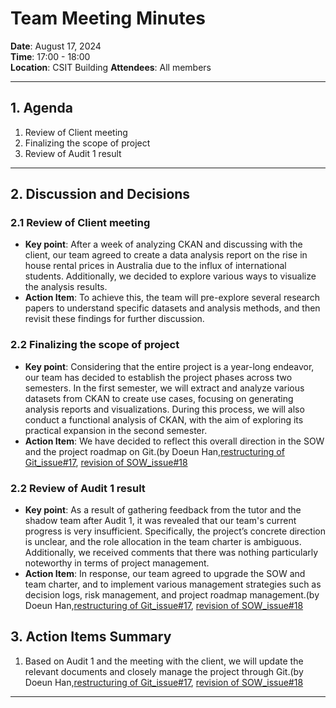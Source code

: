 # Team Meeting Minutes

**Date**: August 17, 2024  
**Time**: 17:00 - 18:00   
**Location**: CSIT Building
**Attendees**: All members

---

## 1. Agenda
1. Review of Client meeting 
2. Finalizing the scope of project
3. Review of Audit 1 result

---

## 2. Discussion and Decisions

### 2.1 Review of Client meeting 
- **Key point**: After a week of analyzing CKAN and discussing with the client, our team agreed to create a data analysis report on the rise in house rental prices in Australia due to the influx of international students. Additionally, we decided to explore various ways to visualize the analysis results.
- **Action Item**: To achieve this, the team will pre-explore several research papers to understand specific datasets and analysis methods, and then revisit these findings for further discussion.

### 2.2 Finalizing the scope of project
- **Key point**: Considering that the entire project is a year-long endeavor, our team has decided to establish the project phases across two semesters. In the first semester, we will extract and analyze various datasets from CKAN to create use cases, focusing on generating analysis reports and visualizations. During this process, we will also conduct a functional analysis of CKAN, with the aim of exploring its practical expansion in the second semester.
- **Action Item**: We have decided to reflect this overall direction in the SOW and the project roadmap on Git.(by Doeun Han,[restructuring of Git_issue#17](https://github.com/DiaoFu/Accelerating/issues/17), [revision of SOW_issue#18](https://github.com/DiaoFu/Accelerating/issues/18) 

### 2.2 Review of Audit 1 result
- **Key point**: As a result of gathering feedback from the tutor and the shadow team after Audit 1, it was revealed that our team's current progress is very insufficient. Specifically, the project’s concrete direction is unclear, and the role allocation in the team charter is ambiguous. Additionally, we received comments that there was nothing particularly noteworthy in terms of project management.
- **Action Item**: In response, our team agreed to upgrade the SOW and team charter, and to implement various management strategies such as decision logs, risk management, and project roadmap management.(by Doeun Han,[restructuring of Git_issue#17](https://github.com/DiaoFu/Accelerating/issues/17), [revision of SOW_issue#18](https://github.com/DiaoFu/Accelerating/issues/18) 


## 3. Action Items Summary
1. Based on Audit 1 and the meeting with the client, we will update the relevant documents and closely manage the project through Git.(by Doeun Han,[restructuring of Git_issue#17](https://github.com/DiaoFu/Accelerating/issues/17), [revision of SOW_issue#18](https://github.com/DiaoFu/Accelerating/issues/18) 


---


